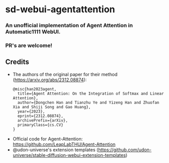 # sd-webui-agentattention
### An unofficial implementation of Agent Attention in Automatic1111 WebUI.

### PR's are welcome!

## Credits
- The authors of the original paper for their method (https://arxiv.org/abs/2312.08874):
	```
	@misc{han2023agent,
      title={Agent Attention: On the Integration of Softmax and Linear Attention}, 
      author={Dongchen Han and Tianzhu Ye and Yizeng Han and Zhuofan Xia and Shiji Song and Gao Huang},
      year={2023},
      eprint={2312.08874},
      archivePrefix={arXiv},
      primaryClass={cs.CV}
	}
	```
- Official code for Agent-Attention: https://github.com/LeapLabTHU/Agent-Attention
- @udon-universe's extension templates (https://github.com/udon-universe/stable-diffusion-webui-extension-templates)
